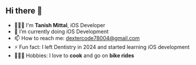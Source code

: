 ## Hi there 👋

- 🧑🏻‍💻 I'm **Tanish Mittal**, iOS Developer
- 🌱 I’m currently doing iOS Development
- 📫 How to reach me: dextercode78004@gmail.com
- ⚡ Fun fact: I left Dentistry in 2024 and started learning iOS development
- 🧑🏼‍🍳 Hobbies: I love to **cook** and go on **bike rides**

